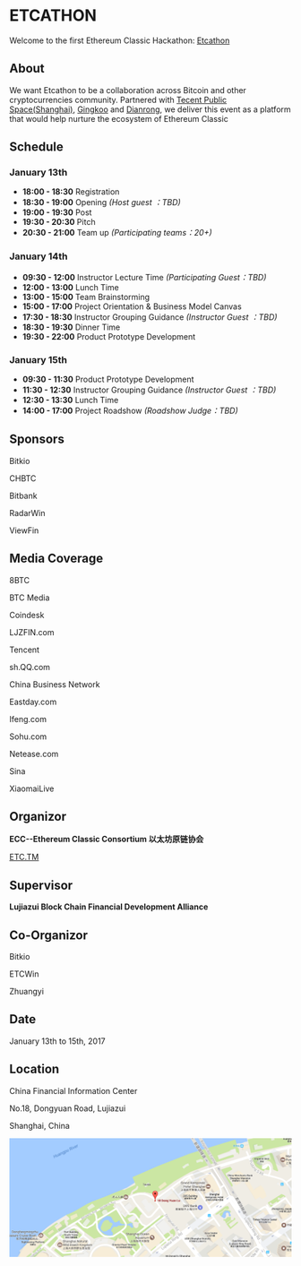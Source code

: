 # ETCATHON

Welcome to the first Ethereum Classic Hackathon: [Etcathon](https://www.etcathon.org)

## About

We want Etcathon to be a collaboration across Bitcoin and other cryptocurrencies community.
Partnered with [Tecent Public Space(Shanghai)](), [Gingkoo]() and [Dianrong](https://www.dianrong.com),
we deliver this event as a platform that would help nurture the ecosystem of Ethereum Classic

## Schedule

### January 13th

- **18:00 - 18:30** Registration
- **18:30 - 19:00** Opening _(Host guest ：TBD)_
- **19:00 - 19:30** Post
- **19:30 - 20:30** Pitch
- **20:30 - 21:00** Team up _(Participating teams：20+)_

### January 14th

- **09:30 - 12:00** Instructor Lecture Time _(Participating Guest：TBD)_
- **12:00 - 13:00** Lunch Time
- **13:00 - 15:00** Team Brainstorming
- **15:00 - 17:00** Project Orientation & Business Model Canvas
- **17:30 - 18:30** Instructor Grouping Guidance _(Instructor Guest ：TBD)_
- **18:30 - 19:30** Dinner Time
- **19:30 - 22:00** Product Prototype Development

### January 15th

- **09:30 - 11:30** Product Prototype Development
- **11:30 - 12:30** Instructor Grouping Guidance _(Instructor Guest ：TBD)_
- **12:30 - 13:30** Lunch Time
- **14:00 - 17:00** Project Roadshow _(Roadshow Judge：TBD)_

## Sponsors

Bitkio

CHBTC

Bitbank

RadarWin

ViewFin

## Media Coverage

8BTC

BTC Media

Coindesk

LJZFIN.com

Tencent

sh.QQ.com

China Business Network

Eastday.com

Ifeng.com

Sohu.com

Netease.com

Sina

XiaomaiLive

## Organizor

**ECC--Ethereum Classic Consortium 以太坊原链协会**

[ETC.TM](http://www.etc.tm/)

## Supervisor

**Lujiazui Block Chain Financial Development Alliance**

## Co-Organizor

Bitkio

ETCWin

Zhuangyi

## Date

January 13th to 15th, 2017

## Location

China Financial Information Center

No.18, Dongyuan Road, Lujiazui

Shanghai, China

![Location](location.png)
 
